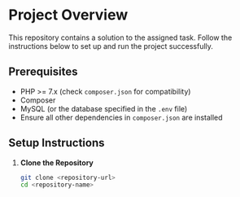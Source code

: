 # Project Overview

This repository contains a solution to the assigned task. Follow the instructions below to set up and run the project successfully.

## Prerequisites

- PHP >= 7.x (check `composer.json` for compatibility)
- Composer
- MySQL (or the database specified in the `.env` file)
- Ensure all other dependencies in `composer.json` are installed

## Setup Instructions

1. **Clone the Repository**  
   ```bash
   git clone <repository-url>
   cd <repository-name>
